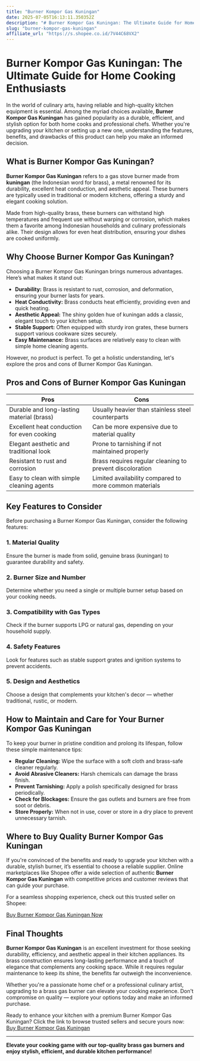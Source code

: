 ```yaml
---
title: "Burner Kompor Gas Kuningan"
date: 2025-07-05T16:13:11.350352Z
description: "# Burner Kompor Gas Kuningan: The Ultimate Guide for Home Cooking Enthusiasts..."
slug: "burner-kompor-gas-kuningan"
affiliate_url: "https://s.shopee.co.id/7V44C68VX2"
---
```

# Burner Kompor Gas Kuningan: The Ultimate Guide for Home Cooking Enthusiasts

In the world of culinary arts, having reliable and high-quality kitchen equipment is essential. Among the myriad choices available, **Burner Kompor Gas Kuningan** has gained popularity as a durable, efficient, and stylish option for both home cooks and professional chefs. Whether you're upgrading your kitchen or setting up a new one, understanding the features, benefits, and drawbacks of this product can help you make an informed decision.

## What is Burner Kompor Gas Kuningan?

**Burner Kompor Gas Kuningan** refers to a gas stove burner made from **kuningan** (the Indonesian word for brass), a metal renowned for its durability, excellent heat conduction, and aesthetic appeal. These burners are typically used in traditional or modern kitchens, offering a sturdy and elegant cooking solution.

Made from high-quality brass, these burners can withstand high temperatures and frequent use without warping or corrosion, which makes them a favorite among Indonesian households and culinary professionals alike. Their design allows for even heat distribution, ensuring your dishes are cooked uniformly.

## Why Choose Burner Kompor Gas Kuningan?

Choosing a Burner Kompor Gas Kuningan brings numerous advantages. Here’s what makes it stand out:

- **Durability:** Brass is resistant to rust, corrosion, and deformation, ensuring your burner lasts for years.
- **Heat Conductivity:** Brass conducts heat efficiently, providing even and quick heating.
- **Aesthetic Appeal:** The shiny golden hue of kuningan adds a classic, elegant touch to your kitchen setup.
- **Stable Support:** Often equipped with sturdy iron grates, these burners support various cookware sizes securely.
- **Easy Maintenance:** Brass surfaces are relatively easy to clean with simple home cleaning agents.

However, no product is perfect. To get a holistic understanding, let's explore the pros and cons of Burner Kompor Gas Kuningan.

## Pros and Cons of Burner Kompor Gas Kuningan

| Pros                                              | Cons                                               |
|---------------------------------------------------|---------------------------------------------------|
| Durable and long-lasting material (brass)       | Usually heavier than stainless steel counterparts |
| Excellent heat conduction for even cooking      | Can be more expensive due to material quality  |
| Elegant aesthetic and traditional look          | Prone to tarnishing if not maintained properly |
| Resistant to rust and corrosion                  | Brass requires regular cleaning to prevent discoloration |
| Easy to clean with simple cleaning agents       | Limited availability compared to more common materials |

## Key Features to Consider

Before purchasing a Burner Kompor Gas Kuningan, consider the following features:

### 1. Material Quality

Ensure the burner is made from solid, genuine brass (kuningan) to guarantee durability and safety.

### 2. Burner Size and Number

Determine whether you need a single or multiple burner setup based on your cooking needs.

### 3. Compatibility with Gas Types

Check if the burner supports LPG or natural gas, depending on your household supply.

### 4. Safety Features

Look for features such as stable support grates and ignition systems to prevent accidents.

### 5. Design and Aesthetics

Choose a design that complements your kitchen's decor — whether traditional, rustic, or modern.

## How to Maintain and Care for Your Burner Kompor Gas Kuningan

To keep your burner in pristine condition and prolong its lifespan, follow these simple maintenance tips:

- **Regular Cleaning:** Wipe the surface with a soft cloth and brass-safe cleaner regularly.
- **Avoid Abrasive Cleaners:** Harsh chemicals can damage the brass finish.
- **Prevent Tarnishing:** Apply a polish specifically designed for brass periodically.
- **Check for Blockages:** Ensure the gas outlets and burners are free from soot or debris.
- **Store Properly:** When not in use, cover or store in a dry place to prevent unnecessary tarnish.

## Where to Buy Quality Burner Kompor Gas Kuningan

If you're convinced of the benefits and ready to upgrade your kitchen with a durable, stylish burner, it’s essential to choose a reliable supplier. Online marketplaces like Shopee offer a wide selection of authentic **Burner Kompor Gas Kuningan** with competitive prices and customer reviews that can guide your purchase.

For a seamless shopping experience, check out this trusted seller on Shopee:

[Buy Burner Kompor Gas Kuningan Now](https://s.shopee.co.id/7V44C68VX2)

## Final Thoughts

**Burner Kompor Gas Kuningan** is an excellent investment for those seeking durability, efficiency, and aesthetic appeal in their kitchen appliances. Its brass construction ensures long-lasting performance and a touch of elegance that complements any cooking space. While it requires regular maintenance to keep its shine, the benefits far outweigh the inconvenience.

Whether you're a passionate home chef or a professional culinary artist, upgrading to a brass gas burner can elevate your cooking experience. Don't compromise on quality — explore your options today and make an informed purchase.

Ready to enhance your kitchen with a premium Burner Kompor Gas Kuningan? Click the link to browse trusted sellers and secure yours now: [Buy Burner Kompor Gas Kuningan](https://s.shopee.co.id/7V44C68VX2)

---

**Elevate your cooking game with our top-quality brass gas burners and enjoy stylish, efficient, and durable kitchen performance!**